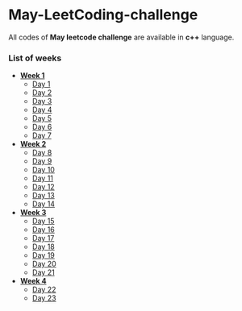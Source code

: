 # May-LeetCoding-challenge

All codes of **May leetcode challenge** are available in **c++** language.

### List of weeks
* **[Week 1](https://github.com/nishantprajapati123/May-LeetCoding-challenge/tree/master/Week%201)**
  * [Day 1](https://github.com/nishantprajapati123/May-LeetCoding-challenge/blob/master/Week%201/FirstBadVersion.cpp)
  * [Day 2](https://github.com/nishantprajapati123/May-LeetCoding-challenge/blob/master/Week%201/JewelsandStones.cpp)
  * [Day 3](https://github.com/nishantprajapati123/May-LeetCoding-challenge/blob/master/Week%201/RansomNote.cpp)
  * [Day 4](https://github.com/nishantprajapati123/May-LeetCoding-challenge/blob/master/Week%201/NumberComplement.cpp)
  * [Day 5](https://github.com/nishantprajapati123/May-LeetCoding-challenge/blob/master/Week%201/FirstUniqueCharacterInAString.cpp)
  * [Day 6](https://github.com/nishantprajapati123/May-LeetCoding-challenge/blob/master/Week%201/MajorityElement.cpp)
  * [Day 7](https://github.com/nishantprajapati123/May-LeetCoding-challenge/blob/master/Week%201/CousinsInBinaryTree.cpp)
* **[Week 2](https://github.com/nishantprajapati123/May-LeetCoding-challenge/tree/master/Week%202)**
  * [Day 8](https://github.com/nishantprajapati123/May-LeetCoding-challenge/blob/master/Week%202/CheckIfItIsAStraightLine.cpp)
  * [Day 9](https://github.com/nishantprajapati123/May-LeetCoding-challenge/blob/master/Week%202/ValidPerfectSquare.cpp)
  * [Day 10](https://github.com/nishantprajapati123/May-LeetCoding-challenge/blob/master/Week%202/FindTheTownJudge.cpp)
  * [Day 11](https://github.com/nishantprajapati123/May-LeetCoding-challenge/blob/master/Week%202/FloodFill.cpp)
  * [Day 12](https://github.com/nishantprajapati123/May-LeetCoding-challenge/blob/master/Week%202/SingleElementInASortedArray.cpp)
  * [Day 13](https://github.com/nishantprajapati123/May-LeetCoding-challenge/blob/master/Week%202/RemoveKDigits.cpp)
  * [Day 14](https://github.com/nishantprajapati123/May-LeetCoding-challenge/blob/master/Week%202/ImplementTrie(PrefixTree).cpp)
* **[Week 3](https://github.com/nishantprajapati123/May-LeetCoding-challenge/tree/master/Week%203)**
  * [Day 15](https://github.com/nishantprajapati123/May-LeetCoding-challenge/blob/master/Week%203/MaximumSumCircularSubarray.cpp)
  * [Day 16](https://github.com/nishantprajapati123/May-LeetCoding-challenge/blob/master/Week%203/OddEvenLinkedList.cpp)
  * [Day 17](https://github.com/nishantprajapati123/May-LeetCoding-challenge/blob/master/Week%203/FindAllAnagramsInAString.cpp)
  * [Day 18](https://github.com/nishantprajapati123/May-LeetCoding-challenge/blob/master/Week%203/PermutationInString.cpp)
  * [Day 19](https://github.com/nishantprajapati123/May-LeetCoding-challenge/blob/master/Week%203/OnlineStockSpan.cpp)
  * [Day 20](https://github.com/nishantprajapati123/May-LeetCoding-challenge/blob/master/Week%203/KthSmallestElementInABST.cpp)
  * [Day 21](https://github.com/nishantprajapati123/May-LeetCoding-challenge/blob/master/Week%203/CountSquareSubmatricesWithAllOnes.cpp)
* **[Week 4](https://github.com/nishantprajapati123/May-LeetCoding-challenge/tree/master/Week%204)**
  * [Day 22](https://github.com/nishantprajapati123/May-LeetCoding-challenge/blob/master/Week%204/SortCharactersByFrequency.cpp)
  * [Day 23](https://github.com/nishantprajapati123/May-LeetCoding-challenge/blob/master/Week%204/IntervalListIntersections.cpp)

